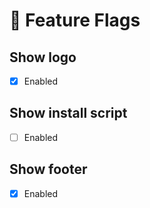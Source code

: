 # 🏁 Feature Flags

## Show logo

- [x] Enabled

## Show install script

- [ ] Enabled

## Show footer

- [x] Enabled
